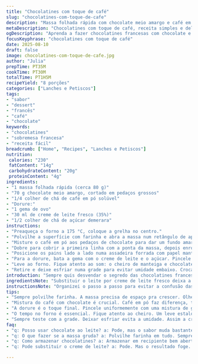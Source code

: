 ```yaml
---
title: "Chocolatines com toque de café"
slug: "chocolatines-com-toque-de-cafe"
description: "Massa folhada rápida com chocolate meio amargo e café em pó. 8 unidades. Sem nozes. Sem glúten. Reposição de ingredientes: creme de leite fresco em vez de leite, e chocolate meio amargo em pedaços maiores. Tempo de fermentação e forno ajustados para escurecer melhor e manter textura crocante. Processo envolve dobra inteligente, porções iguais e atenção ao aroma para não passar do ponto."
metaDescription: "Chocolatines com toque de café, receita simples e deliciosa que combina chocolate meio amargo e café em pó; perfeita para um lanche especial."
ogDescription: "Aprenda a fazer chocolatines francesas com chocolate e café; uma experiência única e saborosa na sua casa."
focusKeyphrase: "chocolatines com toque de café"
date: 2025-08-10
draft: false
image: chocolatines-com-toque-de-cafe.jpg
author: "Julia"
prepTime: PT35M
cookTime: PT30M
totalTime: PT1H5M
recipeYield: "8 porções"
categories: ["Lanches e Petiscos"]
tags:
- "sabor"
- "dessert"
- "francês"
- "café"
- "chocolate"
keywords:
- "chocolatines"
- "sobremesa francesa"
- "receita fácil"
breadcrumb: ["Home", "Recipes", "Lanches e Petiscos"]
nutrition: 
 calories: "230"
 fatContent: "14g"
 carbohydrateContent: "20g"
 proteinContent: "4g"
ingredients:
- "1 massa folhada rápida (cerca 80 g)"
- "70 g chocolate meio amargo, cortado em pedaços grossos"
- "1/4 colher de chá de café em pó solúvel"
- "Dorure:"
- "1 gema de ovo"
- "30 ml de creme de leite fresco (35%)"
- "1/2 colher de chá de açúcar demerara"
instructions:
- "Preaqueça o forno a 175 °C, coloque a grelha no centro."
- "Polvilhe a superfície com farinha e abra a massa num retângulo de aproximadamente 45 x 28 cm, com cerca de 6 mm de espessura. Corte as bordas para uniformizar. Divida a massa em 8 retângulos iguais, mais largos do que o usual: cerca de 28 x 6 cm."
- "Misture o café em pó aos pedaços de chocolate para dar um fundo amargo e perfumado, ajuda a equilibrar o doce. Coloque a primeira linha de chocolate a 2 cm da borda curta de cada retângulo, a segunda linha aproximadamente a 5 cm do mesmo lado."
- "Dobre para cobrir a primeira linha com a ponta da massa, depois enrole mais duas vezes para criar camadas apertadas. O segredo: pressionar levemente para não abrir, mas sem esmagar a massa, deixando espaços para o ar crescer."
- "Posicione os pains lado a lado numa assadeira forrada com papel manteiga ou tapete de silicone, com a dobra para baixo para não abrir na assadeira. Cubra com filme plástico e deixe crescer em local levemente aquecido, uns 65 minutos até dobrar de volume, perceptível ao toque — suave e arredondado, mas firme."
- "Para a dorure, bata a gema com o creme de leite e o açúcar. Pincele com cuidado todas as superfícies, para um brilho dourado e crocante."
- "Leve ao forno. Fique atento ao som: o cheiro de manteiga e chocolate deve subir em 20 minutos. A cor muda, você vê as bordas dourarem primeiro, o centro ainda fica um pouco claro. Deixe por cerca de 28 minutos para garantir uma crosta firme e interior úmido."
- "Retire e deixe esfriar numa grade para evitar umidade embaixo. Crocante na hora, macio por dentro, com aquele aroma tostado de café que desperta. Se não tiver café, experimente raspas de laranja para variar — dá leveza."
introduction: "Sempre quis desvendar o segredo das chocolatines francesas, aquelas camadas macias e folhadas, recheadas de chocolate escuro. Me perdi um pouco nas etapas da massa tradicional, experimentei massa folhada rápida para ganhar tempo e aprender a sentir o crescimento da operação. O toque do café em pó é uma das minhas descobertas – diz que equilibra o sabor do chocolate e traz aquele aroma que remete às manhãs francesas, você sabe. O preparo é um mix de técnica com intuição, apertar a massa, contar o tempo olhando o tom dourado, sentindo o cheiro. Já fiz com leite integral, creme de leite fresco aqui deu mais brilho na exclusiva dorure, e o açúcar demerara criou um dourado mais natural e menos enjoativo. Fazer chocolatines em casa não é somente receita, é ritual, saber a hora exata de dobrar, de esperar."
ingredientsNote: "Substituir o leite por creme de leite fresco deixa a receita mais rica e a crosta mais brilhante e crocante. O café solúvel é opcional, ainda assim aconselho para quem curte notas amargas que quebram o doce. Chocolate meio amargo em pedaços maiores otimizam o derretimento sem perder textura. Para evitar que a massa grude, sempre polvilhe farinha na superfície e na faca, e não exagere na dobra da massa para ela crescer direito na fermentação. Se não tiver massa folhada rápida, pode usar a tradicional, só que o tempo será maior."
instructionsNote: "Organizei o passo a passo para evitar a confusão das primeiras tentativas com chocolatines. A fermentação é crucial: passar do ponto faz a massa murchar ao invés de crescer; pouco tempo deixa duro. O pincelado da dorure deve ser uniforme e leve para não mascarar as bordas, uso um pincel fino, mergulho pouco no líquido. O forno deve estar na temperatura correta para não queimar rapidamente a crosta antes da massa assar por dentro. Fique de olho no aroma, som do assar – um chiado leve indica que a água da massa está evaporando, é hora de confirmar a cor. Retirar cedo demais e chocolatine fica chiclete, deixar passar cria amargor. Deixar esfriar em grade evita que a base crie umidade, mantém textura crocante certo."
tips:
- "Sempre polvilhe farinha. A massa precisa de espaço pra crescer. Olhe a textura. Deve ser macia mas firme. Cubra bem ao deixar crescer. Não passe do ponto; isso faz murchar."
- "Mistura do café com chocolate é crucial. Café em pó faz diferença, trará notas amargas. Mas não exagere, equilíbrio é essencial. Pode usar raspas de laranja, fica leve, diferente."
- "A dorure é o toque final. Pincele uniformemente com uma mistura de gema, creme. Isso cria crocância. Cuidado para não sobrecarregar. Borda deve brilhar, não queimar."
- "O tempo no forno é essencial. Fique atento ao cheiro. Um leve estalo é sinal de que a água da massa está evaporando. Olhe a cor; dourado é o que buscamos. Retirar cedo demais, fica chiclete."
- "Sempre teste com a grade. Deixar esfriar evita a umidade. Assim a crosta fica crocante. Armazenar em recipiente arejado. Não usar plástico, isso amolece."
faq:
- "q: Posso usar chocolate ao leite? a: Pode, mas o sabor muda bastante. O amargo do meio amargo equilibra o doce. Pense no resultado final."
- "q: O que fazer se a massa gruda? a: Polvilhe farinha em tudo. Sempre, desde o início. Use utensílios secos e limpos. Isso facilita. A chave é manter a massa solta."
- "q: Como armazenar chocolatines? a: Armazenar em recipiente bem aberto. Um ou dois dias, sim. Não coloque na geladeira. Isso faz a crosta encharcar e perder o crocante."
- "q: Pode substituir o creme de leite? a: Pode. Mas o resultado foge. O creme traz brilho e maciez. Testei com leite, não é a mesma coisa, menos próximo do que você quer."

---
```

